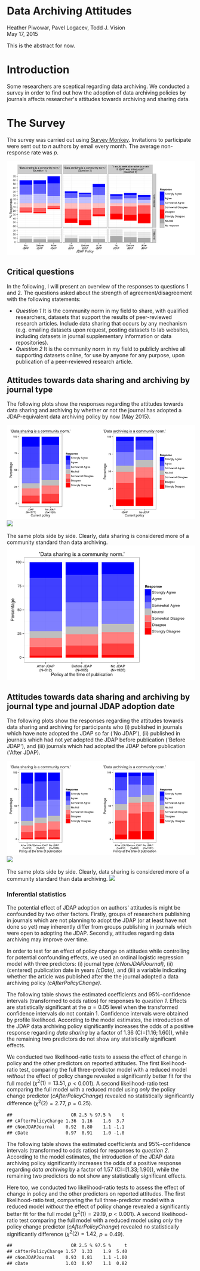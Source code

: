 # Data Archiving Attitudes
Heather Piwowar, Pavel Logacev, Todd J. Vision  
May 17, 2015  




This is the abstract for now.

# Introduction
Some researchers are sceptical regarding data archiving. We conducted a survey in order to find out how the adoption of data archiving policies by journals affects researcher's attitudes towards archiving and sharing data.

# The Survey

<!-- load and prepare data -->




The survey was carried out using [Survey Monkey](www.surveymonkey.com). Invitations to participate were sent out to $n$ <!-- TODO: how many? -->
authors by email every month. The average non-response rate was $p$. 




![Number of invitations and responses by quarter.](analysis_files/figure-html/unnamed-chunk-2-1.png) 




## Critical questions


In the following, I will present an overview of the responses to questions 1 and 2. The questions asked about the strength of agreement/disagreement with the following statements:

* _Question 1_ It is the community norm in my field to share, with qualified researchers, datasets that support the results of peer-reviewed research articles. Include data sharing that occurs by any mechanism (e.g. emailing datasets upon request, posting datasets to lab websites, including datasets in journal supplementary information or data repositories).
* _Question 2_ It is the community norm in my field to publicly archive all supporting datasets online, for use by anyone for any purpose, upon publication of a peer-reviewed research article.


## Attitudes towards data sharing and archiving by journal type

The following plots show the responses regarding the attitudes towards data sharing and archiving by whether or not the journal has adopted a JDAP-equivalent data archiving policy by now (May 2015).

![](analysis_files/figure-html/unnamed-chunk-3-1.png) ![](analysis_files/figure-html/unnamed-chunk-3-2.png) 

The same plots side by side. Clearly, data sharing is considered more of a community standard than data archiving.
![](analysis_files/figure-html/unnamed-chunk-4-1.png) 



## Attitudes towards data sharing and archiving by journal type and journal JDAP adoption date


The following plots show the responses regarding the attitudes towards data sharing and archiving for participants who (i) published in journals which have note adopted the JDAP so far ('No JDAP'), (ii) published in journals which had not _yet_ adopted the JDAP before publication ('Before JDAP'), and (iii) journals which had adopted the JDAP before publication ('After JDAP).

![](analysis_files/figure-html/unnamed-chunk-5-1.png) ![](analysis_files/figure-html/unnamed-chunk-5-2.png) 

The same plots side by side. Clearly, data sharing is considered more of a community standard than data archiving.
![](analysis_files/figure-html/unnamed-chunk-6-1.png) 


### Inferential statistics





The potential effect of JDAP adoption on authors' attitudes is might be confounded by two other factors. Firstly, groups of researchers publishing in journals which are not planning to adopt the JDAP (or at least have not done so yet) may inherently differ from groups publishing in journals which were open to adopting the JDAP. Secondly, attitudes regarding data archiving may improve over time. 

In order to test for an effect of policy change on attitudes while controlling for potential confounding effects, we used an ordinal logistic regression model with three predictors: (i) journal type _(cNonJDAPJournal)_, (ii) (centered) publication date in years _(cDate)_, and (iii) a variable indicating whether the article was published after the the journal adopted a data archiving policy _(cAfterPolicyChange)_.

The following table shows the estimated coefficients and 95\%-confidence intervals (transformed to odds ratios) for responses to *question 1*. Effects are statistically significant at the $\alpha=0.05$ level when the transformed confidence intervals do not contain $1$. Confidence intervals were obtained by profile likelihood. According to the model estimates, the introduction of the JDAP data archiving policy significantly increases the odds of a positive response regarding *data sharing* by a factor of $1.36$ (CI=$[1.16; 1.60]$), while the remaining two predictors do not show any statistically significant effects.



We conducted two likelihood-ratio tests to assess the effect of change in policy and the other predictors on reported attitudes. The first likelihood-ratio test, comparing the full three-predictor model with a reduced model _without_ the effect of policy change revealed a significantly better fit for the full model ($\chi^2(1)=13.51$, $p<0.001$). A second likelihood-ratio test comparing the full model with a reduced model using _only_ the policy change predictor (_cAfterPolicyChange_) revealed no statistically significantly difference ($\chi^2(2)=2.77$, $p=0.25$).



```
##                      OR 2.5 % 97.5 %    t
## cAfterPolicyChange 1.36  1.16    1.6  3.7
## cNonJDAPJournal    0.92  0.80    1.1 -1.1
## cDate              0.97  0.91    1.0 -1.0
```

The following table shows the estimated coefficients and 95\%-confidence intervals (transformed to odds ratios) for responses to *question 2*. According to the model estimates, the introduction of the JDAP data archiving policy significantly increases the odds of a positive response regarding *data archiving* by a factor of $1.57$ (CI=$[1.33; 1.90]$), while the remaining two predictors do not show any statistically significant effects.

Here too, we conducted two likelihood-ratio tests to assess the effect of change in policy and the other predictors on reported attitudes. The first likelihood-ratio test, comparing the full three-predictor model with a reduced model _without_ the effect of policy change revealed a significantly better fit for the full model ($\chi^2(1)=29.19$, $p<0.001$). A second likelihood-ratio test comparing the full model with a reduced model using _only_ the policy change predictor (_cAfterPolicyChange_) revealed no statistically significantly difference ($\chi^2(2)=1.42$, $p=0.49$).


```
##                      OR 2.5 % 97.5 %     t
## cAfterPolicyChange 1.57  1.33    1.9  5.40
## cNonJDAPJournal    0.93  0.81    1.1 -1.00
## cDate              1.03  0.97    1.1  0.82
```

